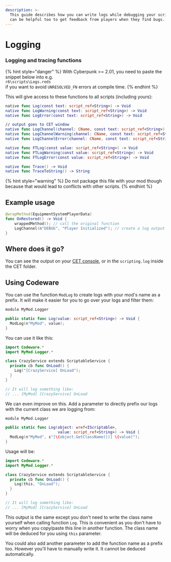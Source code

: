 ```yaml
---
description: >-
  This guide describes how you can write logs while debugging your scripts. It
  can be helpful too to get feedback from players when they find bugs.
---
```


# Logging

### Logging and tracing functions

{% hint style="danger" %}
With Cyberpunk >= 2.01, you need to paste the snippet below into e.g. \
`r6\scripts\Logs.reds`\
if you want to avoid `UNRESOLVED_FN` errors at compile time.
{% endhint %}

This will give access to these functions to all scripts (including yours):&#x20;

```swift
native func Log(const text: script_ref<String>) -> Void
native func LogWarning(const text: script_ref<String>) -> Void
native func LogError(const text: script_ref<String>) -> Void

// output goes to CET window
native func LogChannel(channel: CName, const text: script_ref<String>)
native func LogChannelWarning(channel: CName, const text: script_ref<String>) -> Void
native func LogChannelError(channel: CName, const text: script_ref<String>) -> Void

native func FTLog(const value: script_ref<String>) -> Void
native func FTLogWarning(const value: script_ref<String>) -> Void
native func FTLogError(const value: script_ref<String>) -> Void

native func Trace() -> Void
native func TraceToString() -> String
```

{% hint style="warning" %}
Do not package this file with your mod though because that would lead to conflicts with other scripts.
{% endhint %}

## Example usage

```swift
@wrapMethod(EquipmentSystemPlayerData)
func OnRestored() -> Void {
    wrappedMethod(); // call the original function
    LogChannel(n"DEBUG", "Player Initialized"); // create a log output
}
```

## Where does it go?

You can see the output on your [CET console](https://app.gitbook.com/s/-MP5jWcLZLbbbzO-\_ua1-887967055/console/console), or in the `scripting.log` inside the CET folder.

## Using Codeware

You can use the function `ModLog` to create logs with your mod's name as a prefix. It will make it easier for you to go over your logs and filter them:

```swift
module MyMod.Logger

public static func Log(value: script_ref<String>) -> Void {
  ModLog(n"MyMod", value);
}
```

You can use it like this:

```swift
import Codeware.*
import MyMod.Logger.*

class CrazyService extends ScriptableService {
  private cb func OnLoad() {
    Log("[CrazyService] OnLoad");
  }
}

// It will log something like:
// ... [MyMod] [CrazyService] OnLoad
```

We can even improve on this. Add a parameter to directly prefix our logs with the current class we are logging from:

```swift
module MyMod.Logger

public static func Log(object: wref<IScriptable>,
                       value: script_ref<String>) -> Void {
  ModLog(n"MyMod", s"[\(object.GetClassName())] \(value)");
}
```

Usage will be:

```swift
import Codeware.*
import MyMod.Logger.*

class CrazyService extends ScriptableService {
  private cb func OnLoad() {
    Log(this, "OnLoad");
  }
}

// It will log something like:
// ... [MyMod] [CrazyService] OnLoad
```

This output is the same except you don't need to write the class name yourself when calling function `Log`. This is convenient as you don't have to worry when you copy/paste this line in another function. The class name will be deduced for you using `this` parameter.

You could also add another parameter to add the function name as a prefix too. However you'll have to manually write it. It cannot be deduced automatically.
